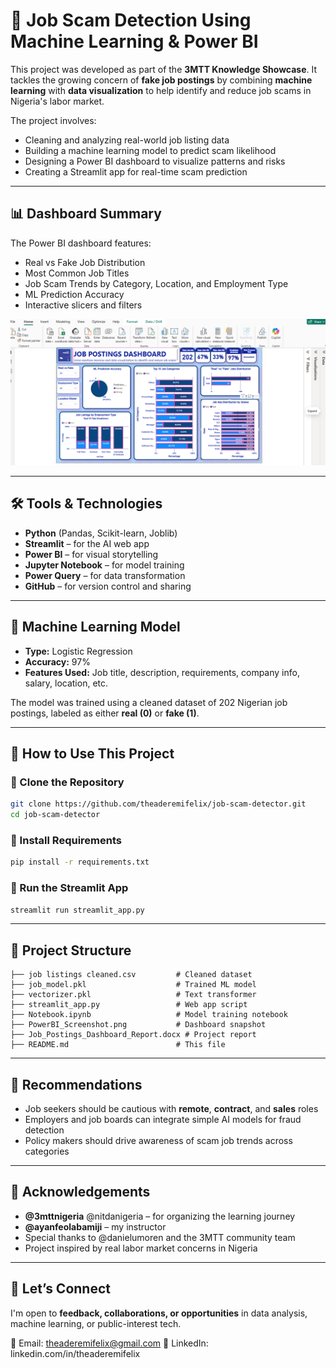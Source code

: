 
# 🧠 Job Scam Detection Using Machine Learning & Power BI

This project was developed as part of the **3MTT Knowledge Showcase**. It tackles the growing concern of **fake job postings** by combining **machine learning** with **data visualization** to help identify and reduce job scams in Nigeria's labor market.

The project involves:
- Cleaning and analyzing real-world job listing data
- Building a machine learning model to predict scam likelihood
- Designing a Power BI dashboard to visualize patterns and risks
- Creating a Streamlit app for real-time scam prediction

---

## 📊 Dashboard Summary


The Power BI dashboard features:
- Real vs Fake Job Distribution
- Most Common Job Titles
- Job Scam Trends by Category, Location, and Employment Type
- ML Prediction Accuracy
- Interactive slicers and filters

![Dashboard Screenshot](PowerBI_Screenshot.png)

---

## 🛠️ Tools & Technologies

- **Python** (Pandas, Scikit-learn, Joblib)
- **Streamlit** – for the AI web app
- **Power BI** – for visual storytelling
- **Jupyter Notebook** – for model training
- **Power Query** – for data transformation
- **GitHub** – for version control and sharing

---

## 🧪 Machine Learning Model

- **Type:** Logistic Regression  
- **Accuracy:** 97%  
- **Features Used:** Job title, description, requirements, company info, salary, location, etc.

The model was trained using a cleaned dataset of 202 Nigerian job postings, labeled as either **real (0)** or **fake (1)**.

---

## 🚀 How to Use This Project

### 🔹 Clone the Repository
```bash
git clone https://github.com/theaderemifelix/job-scam-detector.git
cd job-scam-detector
```

### 🔹 Install Requirements
```bash
pip install -r requirements.txt
```

### 🔹 Run the Streamlit App
```bash
streamlit run streamlit_app.py
```

---

## 📁 Project Structure

```plaintext
├── job listings cleaned.csv         # Cleaned dataset
├── job_model.pkl                    # Trained ML model
├── vectorizer.pkl                   # Text transformer
├── streamlit_app.py                 # Web app script
├── Notebook.ipynb                   # Model training notebook
├── PowerBI_Screenshot.png           # Dashboard snapshot
├── Job_Postings_Dashboard_Report.docx # Project report
├── README.md                        # This file
```

---

## 📌 Recommendations

- Job seekers should be cautious with **remote**, **contract**, and **sales** roles
- Employers and job boards can integrate simple AI models for fraud detection
- Policy makers should drive awareness of scam job trends across categories

---

## 🙌 Acknowledgements

- **@3mttnigeria** @nitdanigeria – for organizing the learning journey  
- **@ayanfeolabamiji** – my instructor  
- Special thanks to @danielumoren and the 3MTT community team  
- Project inspired by real labor market concerns in Nigeria

---

## 📣 Let’s Connect

I'm open to **feedback, collaborations, or opportunities** in data analysis, machine learning, or public-interest tech.

📧 Email: theaderemifelix@gmail.com 
🔗 LinkedIn: linkedin.com/in/theaderemifelix
